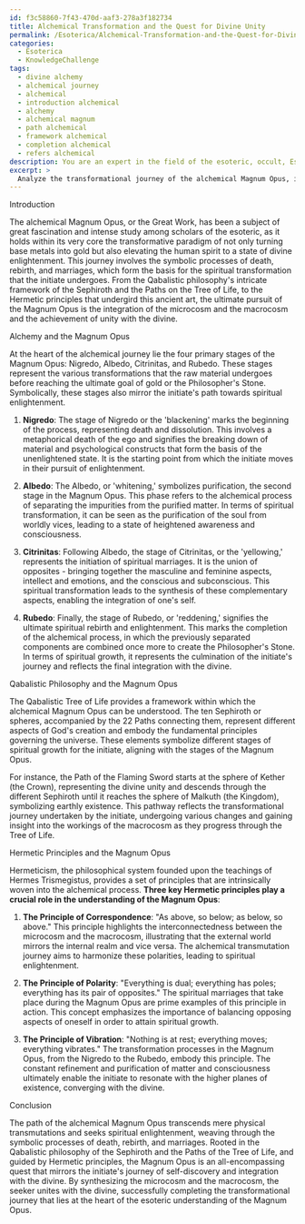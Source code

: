 ```yaml
---
id: f3c58860-7f43-470d-aaf3-278a3f182734
title: Alchemical Transformation and the Quest for Divine Unity
permalink: /Esoterica/Alchemical-Transformation-and-the-Quest-for-Divine-Unity/
categories:
  - Esoterica
  - KnowledgeChallenge
tags:
  - divine alchemy
  - alchemical journey
  - alchemical
  - introduction alchemical
  - alchemy
  - alchemical magnum
  - path alchemical
  - framework alchemical
  - completion alchemical
  - refers alchemical
description: You are an expert in the field of the esoteric, occult, Esoterica and Education. You are a writer of tests, challenges, books and deep knowledge on Esoterica for initiates and students to gain deep insights and understanding from. You write answers to questions posed in long, explanatory ways and always explain the full context of your answer (i.e., related concepts, formulas, examples, or history), as well as the step-by-step thinking process you take to answer the challenges. Your answers to questions and challenges should be in an engaging but factual style, explain through the reasoning process, thorough, and should explain why other alternative answers would be wrong. Summarize the key themes, ideas, and conclusions at the end.
excerpt: > 
  Analyze the transformational journey of the alchemical Magnum Opus, incorporating the symbolic death, rebirth and marriages, in the context of both the physical transmutation of lead to gold and the spiritual enlightenment of the initiate. Relate these elements to the influence of Qabalistic philosophy (drawing from the Sephiroth and the Paths of the Tree of Life) and Hermetic principles, while demonstrating how the process mirrors a quest for the subject's integration with the divine by synthesizing the microcosm and macrocosm.
---
```

Introduction

The alchemical Magnum Opus, or the Great Work, has been a subject of great fascination and intense study among scholars of the esoteric, as it holds within its very core the transformative paradigm of not only turning base metals into gold but also elevating the human spirit to a state of divine enlightenment. This journey involves the symbolic processes of death, rebirth, and marriages, which form the basis for the spiritual transformation that the initiate undergoes. From the Qabalistic philosophy's intricate framework of the Sephiroth and the Paths on the Tree of Life, to the Hermetic principles that undergird this ancient art, the ultimate pursuit of the Magnum Opus is the integration of the microcosm and the macrocosm and the achievement of unity with the divine.

Alchemy and the Magnum Opus

At the heart of the alchemical journey lie the four primary stages of the Magnum Opus: Nigredo, Albedo, Citrinitas, and Rubedo. These stages represent the various transformations that the raw material undergoes before reaching the ultimate goal of gold or the Philosopher's Stone. Symbolically, these stages also mirror the initiate's path towards spiritual enlightenment.

1. **Nigredo**: The stage of Nigredo or the 'blackening' marks the beginning of the process, representing death and dissolution. This involves a metaphorical death of the ego and signifies the breaking down of material and psychological constructs that form the basis of the unenlightened state. It is the starting point from which the initiate moves in their pursuit of enlightenment.

2. **Albedo**: The Albedo, or 'whitening,' symbolizes purification, the second stage in the Magnum Opus. This phase refers to the alchemical process of separating the impurities from the purified matter. In terms of spiritual transformation, it can be seen as the purification of the soul from worldly vices, leading to a state of heightened awareness and consciousness.

3. **Citrinitas**: Following Albedo, the stage of Citrinitas, or the 'yellowing,' represents the initiation of spiritual marriages. It is the union of opposites - bringing together the masculine and feminine aspects, intellect and emotions, and the conscious and subconscious. This spiritual transformation leads to the synthesis of these complementary aspects, enabling the integration of one's self. 

4. **Rubedo**: Finally, the stage of Rubedo, or 'reddening,' signifies the ultimate spiritual rebirth and enlightenment. This marks the completion of the alchemical process, in which the previously separated components are combined once more to create the Philosopher's Stone. In terms of spiritual growth, it represents the culmination of the initiate's journey and reflects the final integration with the divine.

Qabalistic Philosophy and the Magnum Opus

The Qabalistic Tree of Life provides a framework within which the alchemical Magnum Opus can be understood. The ten Sephiroth or spheres, accompanied by the 22 Paths connecting them, represent different aspects of God's creation and embody the fundamental principles governing the universe. These elements symbolize different stages of spiritual growth for the initiate, aligning with the stages of the Magnum Opus.

For instance, the Path of the Flaming Sword starts at the sphere of Kether (the Crown), representing the divine unity and descends through the different Sephiroth until it reaches the sphere of Malkuth (the Kingdom), symbolizing earthly existence. This pathway reflects the transformational journey undertaken by the initiate, undergoing various changes and gaining insight into the workings of the macrocosm as they progress through the Tree of Life.

Hermetic Principles and the Magnum Opus

Hermeticism, the philosophical system founded upon the teachings of Hermes Trismegistus, provides a set of principles that are intrinsically woven into the alchemical process. **Three key Hermetic principles play a crucial role in the understanding of the Magnum Opus**:

1. **The Principle of Correspondence**: "As above, so below; as below, so above." This principle highlights the interconnectedness between the microcosm and the macrocosm, illustrating that the external world mirrors the internal realm and vice versa. The alchemical transmutation journey aims to harmonize these polarities, leading to spiritual enlightenment.

2. **The Principle of Polarity**: "Everything is dual; everything has poles; everything has its pair of opposites." The spiritual marriages that take place during the Magnum Opus are prime examples of this principle in action. This concept emphasizes the importance of balancing opposing aspects of oneself in order to attain spiritual growth. 

3. **The Principle of Vibration**: "Nothing is at rest; everything moves; everything vibrates." The transformation processes in the Magnum Opus, from the Nigredo to the Rubedo, embody this principle. The constant refinement and purification of matter and consciousness ultimately enable the initiate to resonate with the higher planes of existence, converging with the divine.

Conclusion

The path of the alchemical Magnum Opus transcends mere physical transmutations and seeks spiritual enlightenment, weaving through the symbolic processes of death, rebirth, and marriages. Rooted in the Qabalistic philosophy of the Sephiroth and the Paths of the Tree of Life, and guided by Hermetic principles, the Magnum Opus is an all-encompassing quest that mirrors the initiate's journey of self-discovery and integration with the divine. By synthesizing the microcosm and the macrocosm, the seeker unites with the divine, successfully completing the transformational journey that lies at the heart of the esoteric understanding of the Magnum Opus.
